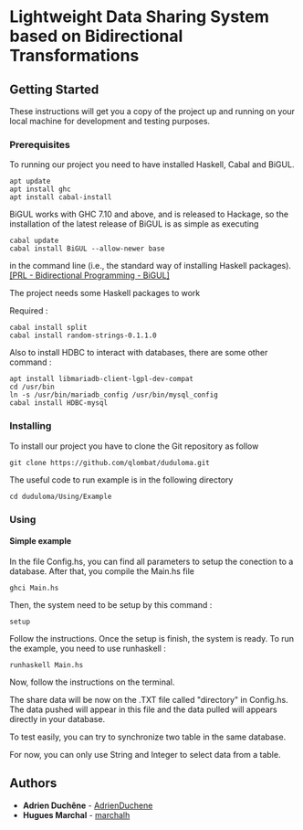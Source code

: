 # Lightweight Data Sharing System based on Bidirectional Transformations

## Getting Started

These instructions will get you a copy of the project up and running on your local machine for development and testing purposes.

### Prerequisites

To running our project you need to have installed Haskell, Cabal and BiGUL.
```
apt update
apt install ghc
apt install cabal-install
```

BiGUL works with GHC 7.10 and above, and is released to Hackage, so the installation of the latest release of BiGUL is as simple as executing
```
cabal update
cabal install BiGUL --allow-newer base
```
in the command line (i.e., the standard way of installing Haskell packages). [\[PRL - Bidirectional Programming - BiGUL\]](https://bitbucket.org/prl_tokyo/bigul/overview)

The project needs some Haskell packages to work

Required :
```
cabal install split
cabal install random-strings-0.1.1.0
```

Also to install HDBC to interact with databases, there are some other command :
````
apt install libmariadb-client-lgpl-dev-compat
cd /usr/bin
ln -s /usr/bin/mariadb_config /usr/bin/mysql_config
cabal install HDBC-mysql
````

### Installing
To install our project you have to clone the Git repository as follow

```
git clone https://github.com/qlombat/duduloma.git
```

The useful code to run example is in the following directory
```
cd duduloma/Using/Example
```

### Using
#### Simple example 
In the file Config.hs, you can find all parameters to setup the conection to a database. 
After that, you compile the Main.hs file

````
ghci Main.hs
````

Then, the system need to be setup by this command :
````
setup
````
Follow the instructions.
Once the setup is finish, the system is ready.
To run the example, you need to use runhaskell :
````
runhaskell Main.hs
````
Now, follow the instructions on the terminal. 

The share data will be now on the .TXT file called "directory" in Config.hs.
The data pushed will appear in this file and the data pulled will appears directly in your database.

To test easily, you can try to synchronize two table in the same database.

For now, you can only use String and Integer to select data from a table.

## Authors

* **Adrien Duchêne** - [AdrienDuchene](https://github.com/AdrienDuchene)
* **Hugues Marchal** - [marchalh](https://github.com/marchalh)
